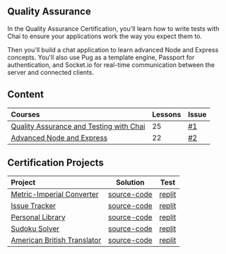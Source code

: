 ## Quality Assurance

In the Quality Assurance Certification, you'll learn how to write tests
with Chai to ensure your applications work the way you expect them to.

Then you'll build a chat application to learn advanced Node and Express
concepts. You'll also use Pug as a template engine, Passport for 
authentication, and Socket.io for real-time communication between the server
and connected clients.

## Content

| Courses                                     | Lessons | Issue                                                              |
| :------------------------------------------ | ------- | ------------------------------------------------------------------ |
| [Quality Assurance and Testing with Chai]() | 25      | [#1](https://github.com/dmscn-docs/fcc-quality-assurance/issues/1) |
| [Advanced Node and Express]()               | 22      | [#2](https://github.com/dmscn-docs/fcc-quality-assurance/issues/2) |

## Certification Projects

| Project                         | Solution         | Test        |
| :------------------------------ | ---------------- | ----------- |
| [Metric-Imperial Converter]()   | [source-code](#) | [replit](#) |
| [Issue Tracker]()               | [source-code](#) | [replit](#) |
| [Personal Library]()            | [source-code](#) | [replit](#) |
| [Sudoku Solver]()               | [source-code](#) | [replit](#) |
| [American British Translator]() | [source-code](#) | [replit](#) |